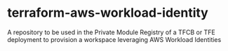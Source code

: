 # terraform-aws-workload-identity
A repository to be used in the Private Module Registry of a TFCB or TFE deployment to provision a workspace leveraging AWS Workload Identities
